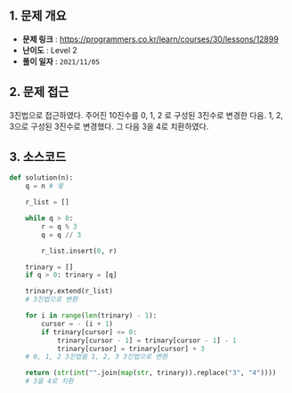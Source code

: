 ## 1. 문제 개요

- **문제 링크** : https://programmers.co.kr/learn/courses/30/lessons/12899
- **난이도** : Level 2
- **풀이 일자** : `2021/11/05`

## 2. 문제 접근

3진법으로 접근하였다. 주어진 10진수를 0, 1, 2 로 구성된 3진수로 변경한 다음. 1, 2, 3으로 구성된 3진수로 변경했다. 그 다음 3을 4로 치환하였다.

## 3. 소스코드

```python
def solution(n):
    q = n # 몫

    r_list = []

    while q > 0:
        r = q % 3
        q = q // 3

        r_list.insert(0, r)

    trinary = []
    if q > 0: trinary = [q]

    trinary.extend(r_list)
    # 3진법으로 변환

    for i in range(len(trinary) - 1):
        cursor = - (i + 1)
        if trinary[cursor] <= 0:
            trinary[cursor - 1] = trinary[cursor - 1] - 1
            trinary[cursor] = trinary[cursor] + 3
    # 0, 1, 2 3진법을 1, 2, 3 3진법으로 변환

    return (str(int("".join(map(str, trinary)).replace("3", "4"))))
    # 3을 4로 치환
```
